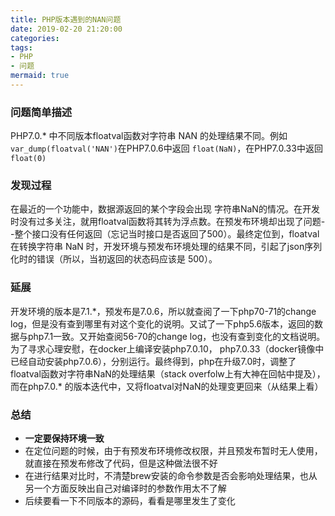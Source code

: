 ```yaml
---
title: PHP版本遇到的NAN问题
date: 2019-02-20 21:20:00
categories:
tags:
- PHP
- 问题
mermaid: true
---
```


### 问题简单描述

PHP7.0.* 中不同版本floatval函数对字符串 NAN 的处理结果不同。例如`var_dump(floatval('NAN')`在PHP7.0.6中返回 `float(NaN)`，在PHP7.0.33中返回 `float(0)`

### 发现过程

在最近的一个功能中，数据源返回的某个字段会出现 字符串NaN的情况。在开发时没有过多关注，就用floatval函数将其转为浮点数。在预发布环境却出现了问题--整个接口没有任何返回（忘记当时接口是否返回了500）。最终定位到，floatval在转换字符串 NaN 时，开发环境与预发布环境处理的结果不同，引起了json序列化时的错误（所以，当初返回的状态码应该是 500）。

### 延展

开发环境的版本是7.1.*，预发布是7.0.6，所以就查阅了一下php70-71的change log，但是没有查到哪里有对这个变化的说明。又试了一下php5.6版本，返回的数据与php7.1一致。又开始查阅56-70的change log，也没有查到变化的文档说明。为了寻求心理安慰，在docker上编译安装php7.0.10， php7.0.33（docker镜像中已经自动安装php7.0.6），分别运行。最终得到，php在升级7.0时，调整了floatval函数对字符串NaN的处理结果（stack overfolw上有大神在回帖中提及），而在php7.0.\* 的版本迭代中，又将floatval对NaN的处理变更回来（从结果上看）

### 总结

- **一定要保持环境一致**
- 在定位问题的时候，由于有预发布环境修改权限，并且预发布暂时无人使用，就直接在预发布修改了代码，但是这种做法很不好
- 在进行结果对比时，不清楚brew安装的命令参数是否会影响处理结果，也从另一个方面反映出自己对编译时的参数作用太不了解
- 后续要看一下不同版本的源码，看看是哪里发生了变化


